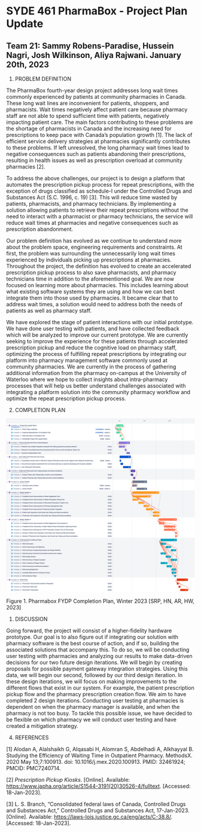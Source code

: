 # SYDE 461 PharmaBox - Project Plan Update

## Team 21: Sammy Robens-Paradise, Hussein Nagri, Josh Wilkinson, Aliya Rajwani. January 20th, 2023

1. PROBLEM DEFINITION

The PharmaBox fourth-year design project addresses long wait times commonly experienced by patients at community pharmacies in Canada. These long wait lines are inconvenient for patients, shoppers, and pharmacists. Wait times negatively affect patient care because pharmacy staff are not able to spend sufficient time with patients, negatively impacting patient care. The main factors contributing to these problems are the shortage of pharmacists in Canada and the increasing need for prescriptions to keep pace with Canada’s population growth [1]. The lack of efficient service delivery strategies at pharmacies significantly contributes to these problems. If left unresolved, the long pharmacy wait times lead to negative consequences such as patients abandoning their prescriptions, resulting in health issues as well as prescription overload at community pharmacies [2].

To address the above challenges, our project is to design a platform that automates the prescription pickup process for repeat prescriptions, with the exception of drugs classified as schedule-I under the Controlled Drugs and Substances Act (S.C. 1996, c. 19) [3]. This will reduce time wasted by patients, pharmacists, and pharmacy technicians. By implementing a solution allowing patients to retrieve their repeat prescriptions without the need to interact with a pharmacist or pharmacy technicians, the service will reduce wait times at pharmacies and negative consequences such as prescription abandonment.

Our problem definition has evolved as we continue to understand more about the problem space, engineering requirements and constraints. At first, the problem was surrounding the unnecessarily long wait times experienced by individuals picking up prescriptions at pharmacies. Throughout the project, the definition has evolved to create an accelerated prescription pickup process to also save pharmacists, and pharmacy technicians time in addition to the aforementioned goal. We are now focused on learning more about pharmacies. This includes learning about what existing software systems they are using and how we can best integrate them into those used by pharmacies. It became clear that to address wait times, a solution would need to address both the needs of patients as well as pharmacy staff.

We have explored the stage of patient interactions with our initial prototype. We have done user testing with patients, and have collected feedback which will be analyzed to improve our current prototype. We are currently seeking to improve the experience for these patients through accelerated prescription pickup and reduce the cognitive load on pharmacy staff, optimizing the process of fulfilling repeat prescriptions by integrating our platform into pharmacy management software commonly used at community pharmacies. We are currently in the process of gathering additional information from the pharmacy on-campus at the University of Waterloo where we hope to collect insights about intra-pharmacy processes that will help us better understand challenges associated with integrating a platform solution into the community pharmacy workflow and optimize the repeat prescription pickup process.

2. COMPLETION PLAN

![alt_text](../assets/project-plan.png 'image_tooltip')

Figure 1. Pharmabox FYDP Completion Plan, Winter 2023 [SRP, HN, AR, HW, 2023]

1. DISCUSSION

Going forward, the project will consist of a higher-fidelity hardware prototype. Our goal is to also figure out if integrating our solution with pharmacy software is the best course of action, and if so, building the associated solutions that accompany this. To do so, we will be conducting user testing with pharmacies and analyzing our results to make data-driven decisions for our two future design iterations. We will begin by creating proposals for possible payment gateway integration strategies. Using this data, we will begin our second, followed by our third design iteration. In these design iterations, we will focus on making improvements to the different flows that exist in our system. For example, the patient prescription pickup flow and the pharmacy prescription creation flow. We aim to have completed 2 design iterations. Conducting user testing at pharmacies is dependent on when the pharmacy manager is available, and when the pharmacy is not too busy. To tackle this possible issue, we have decided to be flexible on which pharmacy we will conduct user testing and have created a mitigation strategy.

4.  REFERENCES

[1] Alodan A, Alalshaikh G, Alqasabi H, Alomran S, Abdelhadi A, Alkhayyal B. Studying the Efficiency of Waiting Time in Outpatient Pharmacy. MethodsX. 2020 May 13;7:100913. doi: 10.1016/j.mex.2020.100913. PMID: 32461924; PMCID: PMC7240714.

[2] _Prescription Pickup Kiosks_. [Online]. Available: https://www.japha.org/article/S1544-3191(20)30526-4/fulltext. [Accessed: 18-Jan-2023].

[3] L. S. Branch, “Consolidated federal laws of Canada, Controlled Drugs and Substances Act,” Controlled Drugs and Substances Act, 17-Jan-2023. [Online]. Available: https://laws-lois.justice.gc.ca/eng/acts/C-38.8/. [Accessed: 18-Jan-2023].

